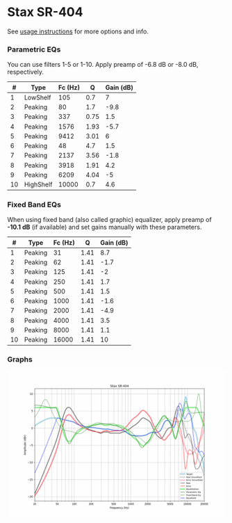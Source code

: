 # Stax SR-404
See [usage instructions](https://github.com/jaakkopasanen/AutoEq#usage) for more options and info.

### Parametric EQs
You can use filters 1-5 or 1-10. Apply preamp of -6.8 dB or -8.0 dB, respectively.

|   # | Type      |   Fc (Hz) |    Q |   Gain (dB) |
|-----|-----------|-----------|------|-------------|
|   1 | LowShelf  |       105 | 0.7  |         7   |
|   2 | Peaking   |        80 | 1.7  |        -9.8 |
|   3 | Peaking   |       337 | 0.75 |         1.5 |
|   4 | Peaking   |      1576 | 1.93 |        -5.7 |
|   5 | Peaking   |      9412 | 3.01 |         6   |
|   6 | Peaking   |        48 | 4.7  |         1.5 |
|   7 | Peaking   |      2137 | 3.56 |        -1.8 |
|   8 | Peaking   |      3918 | 1.91 |         4.2 |
|   9 | Peaking   |      6209 | 4.04 |        -5   |
|  10 | HighShelf |     10000 | 0.7  |         4.6 |

### Fixed Band EQs
When using fixed band (also called graphic) equalizer, apply preamp of **-10.1 dB** (if available) and set gains manually with these parameters.

|   # | Type    |   Fc (Hz) |    Q |   Gain (dB) |
|-----|---------|-----------|------|-------------|
|   1 | Peaking |        31 | 1.41 |         8.7 |
|   2 | Peaking |        62 | 1.41 |        -1.7 |
|   3 | Peaking |       125 | 1.41 |        -2   |
|   4 | Peaking |       250 | 1.41 |         1.7 |
|   5 | Peaking |       500 | 1.41 |         1.5 |
|   6 | Peaking |      1000 | 1.41 |        -1.6 |
|   7 | Peaking |      2000 | 1.41 |        -4.9 |
|   8 | Peaking |      4000 | 1.41 |         3.5 |
|   9 | Peaking |      8000 | 1.41 |         1.1 |
|  10 | Peaking |     16000 | 1.41 |        10   |

### Graphs
![](./Stax%20SR-404.png)
